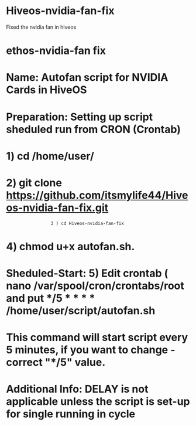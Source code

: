 # Hiveos-nvidia-fan-fix
Fixed the nvidia fan in hiveos


# ethos-nvidia-fan fix

# Name:             Autofan script for NVIDIA Cards in HiveOS
# Preparation:      Setting up script sheduled run from CRON (Crontab)
#                    1) cd /home/user/
#                    2) git clone https://github.com/itsmylife44/Hiveos-nvidia-fan-fix.git
                     3 ) cd Hiveos-nvidia-fan-fix
#                    4) chmod u+x autofan.sh.
# Sheduled-Start:    5) Edit crontab ( nano /var/spool/cron/crontabs/root  and put  */5 * * * * /home/user/script/autofan.sh
#                       This command will start script every 5 minutes, if you want to change - correct "*/5" value.
# Additional Info:  DELAY is not applicable unless the script is set-up for single running in cycle

